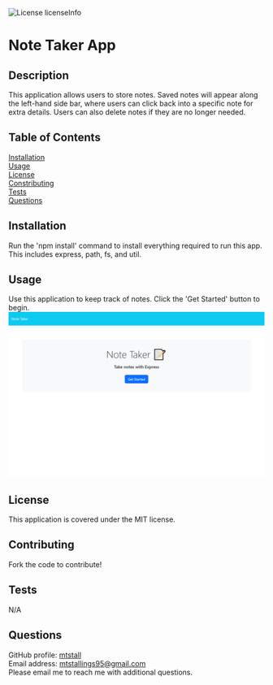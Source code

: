
![License licenseInfo](https://img.shields.io/badge/License-MIT-yellow.svg)  
# Note Taker App
## Description
This application allows users to store notes. Saved notes will appear along the left-hand side bar, where users can click back into a specific note for extra details. Users can also delete notes if they are no longer needed.
## Table of Contents
[Installation](#installation)  
[Usage](#usage)  
[License](#license)  
[Constributing](#contributing)  
[Tests](#tests)  
[Questions](#questions)
## Installation
Run the 'npm install' command to install everything required to run this app. This includes express, path, fs, and util.
## Usage
Use this application to keep track of notes. Click the 'Get Started' button to begin.
<img src="./public/assets/images/note-taker-app-screenshot.png" alt = "screenshot of deployed note taker app site"/>
## License
This application is covered under the MIT license.
## Contributing
Fork the code to contribute!
## Tests
N/A
## Questions
GitHub profile: [mtstall](https://www.github.com/mtstall)    
Email address: mtstallings95@gmail.com  
Please email me to reach me with additional questions.